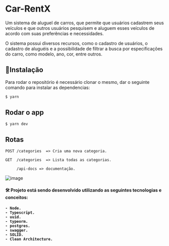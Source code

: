 # Car-RentX

Um sistema de aluguel de carros, que permite que usuários cadastrem seus veículos e que outros usuários pesquisem e aluguem esses veículos de acordo com suas preferências e necessidades.


O sistema possui diversos recursos, como o cadastro de usuários, o cadastro de aluguéis e a possibilidade de filtrar a busca por especificações do carro, como modelo, ano, cor, entre outros.

## :rocket:Instalação
Para rodar o repositório é necessário clonar o mesmo, dar o seguinte comando para instalar as dependencias:

```bash
$ yarn 
```

## Rodar o app


    $ yarn dev

## Rotas

    POST /categories  => Cria uma nova categoria.
    
    GET  /categories  => Lista todas as categorias.
    
         /api-docs => documentação.


![image](https://user-images.githubusercontent.com/88260644/212519771-8b9d31cf-8f71-4042-b4e9-d2628e16d900.png)

 

<h4> 🛠 Projeto está sendo desenvolvido utilizando as seguintes tecnologias e conceitos: <h4>

    - Node.
    - Typescript.
    - uuid.
    - typeorm.
    - postgres.
    - swagger.
    - SOLID.
    - Clean Architecture.
